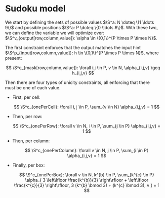 # Sudoku model

We start by defining the sets of possible values
$\S^a: N \doteq \{1 \ldots 9\}$ and possible
positions $\S^a: P \doteq \{0 \ldots 8\}$. With
these two, we can define the variable we will optimize over:
$\S^v_{output[row,column,value]}: \alpha \in \{0,1\}^{P \times P \times N}$.

The first constraint enforces that the output matches the input hint
$\S^p_{input[row,column,value]}: h \in \{0,1\}^{P \times P \times N}$,
where present:

$$
  \S^c_{mask[row,column,value]}:
  \forall i,j \in P, v \in N, \alpha_{i,j,v} \geq h_{i,j,v}
$$

Then there are four types of unicity constraints, all enforcing that there must
be one of each value.

+ First, per cell:

  $$
    \S^c_{onePerCell}:
    \forall i, j \in P,
      \sum_{v \in N} \alpha_{i,j,v} = 1
  $$

+ Then, per row:

  $$
    \S^c_{onePerRow}:
    \forall v \in N, i \in P,
      \sum_{j \in P} \alpha_{i,j,v} = 1
  $$

+ Then, per column:

  $$
    \S^c_{onePerColumn}:
    \forall v \in N, j \in P,
      \sum_{i \in P} \alpha_{i,j,v} = 1
  $$

+ Finally, per box:

  $$
    \S^c_{onePerBox}:
      \forall v \in N, k^{b} \in P,
      \sum_{k^{c} \in P}
      \alpha_{
          3 \left\lfloor \frac{k^{b}}{3} \right\rfloor
          + \left\lfloor \frac{k^{c}}{3} \right\rfloor,
          3 (k^{b} \bmod 3) + (k^{c} \bmod 3),
          v
      }
      = 1
  $$
